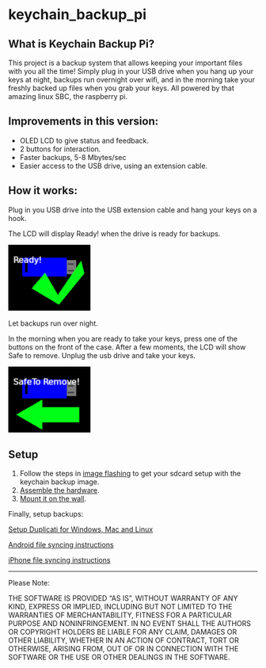 # keychain_backup_pi

## What is Keychain Backup Pi?

This project is a backup system that allows keeping your important files with you all the time! Simply plug in your USB drive when you hang up your keys at night, backups run overnight over wifi, and in the morning take your freshly backed up files when you grab your keys. All powered by that amazing linux SBC, the raspberry pi.

## Improvements in this version:

* OLED LCD to give status and feedback.
* 2 buttons for interaction.
* Faster backups, 5-8 Mbytes/sec
* Easier access to the USB drive, using an extension cable.

## How it works:

Plug in you USB drive into the USB extension cable and hang your keys on a hook.

The LCD will display Ready! when the drive is ready for backups.

<img src="documentation/pics/usb_ready_big.jpg" width="33%">

Let backups run over night.

In the morning when you are ready to take your keys, press one of the buttons on the front of the case. After a few moments, the LCD will show Safe to remove. Unplug the usb drive and take your keys.

<img src="documentation/pics/usb_safe_to_remove_big.jpg" width="33%">

## Setup

1. Follow the steps in [image flashing](documentation/imageFlashing.md) to get your sdcard setup with the keychain backup image.
2. [Assemble the hardware](documentation/assembly.md).
3. [Mount it on the wall](documentation/mounting.md).

Finally, setup backups:

[Setup Duplicati for Windows, Mac and Linux](documentation/duplicatiSetup.md)


[Android file syncing instructions](documentation/androidSync.md)


[iPhone file syncing instructions](documentation/iphoneSync.md)



------------------
Please Note:

THE SOFTWARE IS PROVIDED “AS IS”, WITHOUT WARRANTY OF ANY KIND, EXPRESS OR IMPLIED, INCLUDING BUT NOT LIMITED TO THE WARRANTIES OF MERCHANTABILITY, FITNESS FOR A PARTICULAR PURPOSE AND NONINFRINGEMENT. IN NO EVENT SHALL THE AUTHORS OR COPYRIGHT HOLDERS BE LIABLE FOR ANY CLAIM, DAMAGES OR OTHER LIABILITY, WHETHER IN AN ACTION OF CONTRACT, TORT OR OTHERWISE, ARISING FROM, OUT OF OR IN CONNECTION WITH THE SOFTWARE OR THE USE OR OTHER DEALINGS IN THE SOFTWARE.

